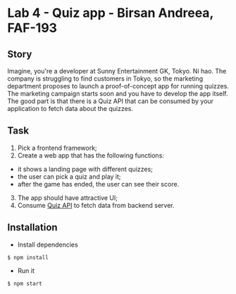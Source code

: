 # Lab 4 - Quiz app - Birsan Andreea, FAF-193

## Story
Imagine, you're a developer at Sunny Entertainment GK, Tokyo. Ni hao. The company is struggling to find customers in Tokyo, so the marketing department proposes to launch a proof-of-concept app for running quizzes. The marketing campaign starts soon and you have to develop the app itself.
The good part is that there is a Quiz API that can be consumed by your application to fetch data about the quizzes.

## Task
1. Pick a frontend framework;
2. Create a web app that has the following functions:
  - it shows a landing page with different quizzes;
  - the user can pick a quiz and play it;
  - after the game has ended, the user can see their score.
3. The app should have attractive UI;
4. Consume [Quiz API](https://pure-caverns-82881.herokuapp.com) to fetch data from backend server.

## Installation
- Install dependencies
```
$ npm install
```
- Run it
```
$ npm start
```
